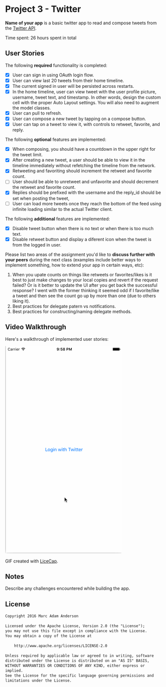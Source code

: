# Project 3 - Twitter

**Name of your app** is a basic twitter app to read and compose tweets from the [Twitter API](https://apps.twitter.com/).

Time spent: 26 hours spent in total

## User Stories

The following **required** functionality is completed:

- [x] User can sign in using OAuth login flow.
- [x] User can view last 20 tweets from their home timeline.
- [x] The current signed in user will be persisted across restarts.
- [x] In the home timeline, user can view tweet with the user profile picture, username, tweet text, and timestamp.  In other words, design the custom cell with the proper Auto Layout settings. You will also need to augment the model classes.
- [x] User can pull to refresh.
- [x] User can compose a new tweet by tapping on a compose button.
- [x] User can tap on a tweet to view it, with controls to retweet, favorite, and reply.

The following **optional** features are implemented:

- [x] When composing, you should have a countdown in the upper right for the tweet limit.
- [x] After creating a new tweet, a user should be able to view it in the timeline immediately without refetching the timeline from the network.
- [x] Retweeting and favoriting should increment the retweet and favorite count.
- [ ] User should be able to unretweet and unfavorite and should decrement the retweet and favorite count.
- [x] Replies should be prefixed with the username and the reply_id should be set when posting the tweet,
- [ ] User can load more tweets once they reach the bottom of the feed using infinite loading similar to the actual Twitter client.

The following **additional** features are implemented:

- [x] Disable tweet button when there is no text or when there is too much text.
- [x] Disable retweet button and display a diferent icon when the tweet is from the logged in user.

Please list two areas of the assignment you'd like to **discuss further with your peers** during the next class (examples include better ways to implement something, how to extend your app in certain ways, etc):

1. When you upate counts on things like retweets or favorites/likes is it best to just make changes to your local copies and revert if the request failed? Or is it better to update the UI after you get back the successful response? I went with the former thinking it seemed odd if I favorite/like a tweet and then see the count go up by more than one (due to others liking it).
2. Best practices for delegate patern vs notifications.
3. Best practices for constructing/naming delegate methods.

## Video Walkthrough

Here's a walkthrough of implemented user stories:

![Walk-through Video](twitter_walkthrough.gif)

GIF created with [LiceCap](http://www.cockos.com/licecap/).

## Notes

Describe any challenges encountered while building the app.

## License

    Copyright 2016 Marc Adam Anderson

    Licensed under the Apache License, Version 2.0 (the "License");
    you may not use this file except in compliance with the License.
    You may obtain a copy of the License at

        http://www.apache.org/licenses/LICENSE-2.0

    Unless required by applicable law or agreed to in writing, software
    distributed under the License is distributed on an "AS IS" BASIS,
    WITHOUT WARRANTIES OR CONDITIONS OF ANY KIND, either express or implied.
    See the License for the specific language governing permissions and
    limitations under the License.